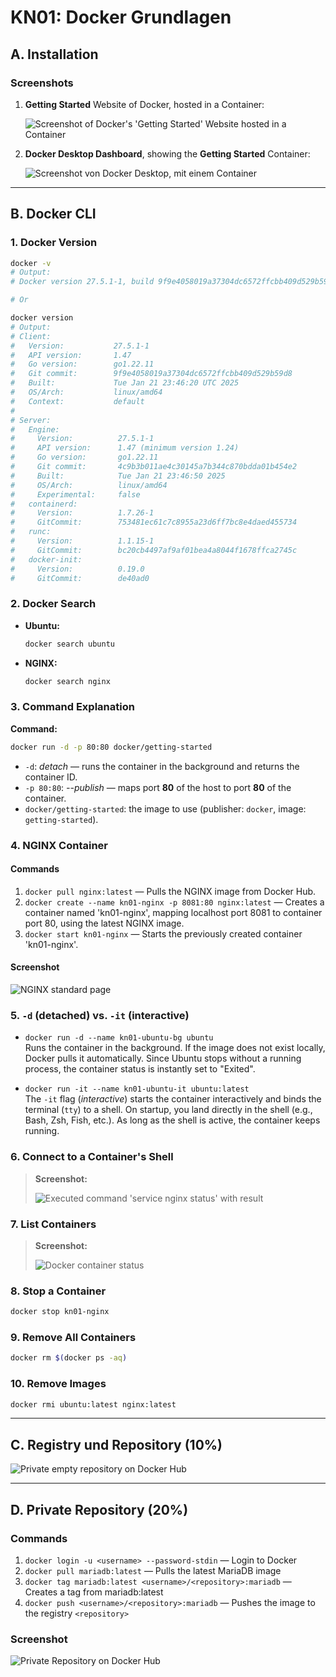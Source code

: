# KN01: Docker Grundlagen

## A. Installation

### Screenshots

1. **Getting Started** Website of Docker, hosted in a Container:

    ![Screenshot of Docker's 'Getting Started' Website hosted in a Container](/m347-Container/x-resources/01/website.png)

2. **Docker Desktop Dashboard**, showing the **Getting Started** Container:

    ![Screenshot von Docker Desktop, mit einem Container](/m347-Container/x-resources/01/desktop.png)

---

## B. Docker CLI

### 1. Docker Version

```sh
docker -v
# Output:
# Docker version 27.5.1-1, build 9f9e4058019a37304dc6572ffcbb409d529b59d8

# Or

docker version
# Output:
# Client:
#   Version:           27.5.1-1
#   API version:       1.47
#   Go version:        go1.22.11
#   Git commit:        9f9e4058019a37304dc6572ffcbb409d529b59d8
#   Built:             Tue Jan 21 23:46:20 UTC 2025
#   OS/Arch:           linux/amd64
#   Context:           default
#
# Server:
#   Engine:
#     Version:          27.5.1-1
#     API version:      1.47 (minimum version 1.24)
#     Go version:       go1.22.11
#     Git commit:       4c9b3b011ae4c30145a7b344c870bdda01b454e2
#     Built:            Tue Jan 21 23:46:50 2025
#     OS/Arch:          linux/amd64
#     Experimental:     false
#   containerd:
#     Version:          1.7.26-1
#     GitCommit:        753481ec61c7c8955a23d6ff7bc8e4daed455734
#   runc:
#     Version:          1.1.15-1
#     GitCommit:        bc20cb4497af9af01bea4a8044f1678ffca2745c
#   docker-init:
#     Version:          0.19.0
#     GitCommit:        de40ad0
```

### 2. Docker Search

- **Ubuntu:**

    ```sh
    docker search ubuntu
    ```

- **NGINX:**

    ```sh
    docker search nginx
    ```

### 3. Command Explanation

**Command:**

```sh
docker run -d -p 80:80 docker/getting-started
```

- `-d`: _detach_ — runs the container in the background and returns the container ID.
- `-p 80:80`: _--publish_ — maps port **80** of the host to port **80** of the container.
- `docker/getting-started`: the image to use (publisher: `docker`, image: `getting-started`).

### 4. NGINX Container

#### Commands

1. `docker pull nginx:latest` — Pulls the NGINX image from Docker Hub.
2. `docker create --name kn01-nginx -p 8081:80 nginx:latest` — Creates a container named 'kn01-nginx', mapping localhost port 8081 to container port 80, using the latest NGINX image.
3. `docker start kn01-nginx` — Starts the previously created container 'kn01-nginx'.

#### Screenshot

![NGINX standard page](/m347-Container/x-resources/01/nginx.png)

### 5. `-d` (detached) vs. `-it` (interactive)

- `docker run -d --name kn01-ubuntu-bg ubuntu`  
    Runs the container in the background. If the image does not exist locally, Docker pulls it automatically. Since Ubuntu stops without a running process, the container status is instantly set to "Exited".

- `docker run -it --name kn01-ubuntu-it ubuntu:latest`  
    The `-it` flag (_interactive_) starts the container interactively and binds the terminal (`tty`) to a shell. On startup, you land directly in the shell (e.g., Bash, Zsh, Fish, etc.). As long as the shell is active, the container keeps running.

### 6. Connect to a Container's Shell

> **Screenshot:**
>
> ![Executed command 'service nginx status' with result](/m347-Container/x-resources/01/service-nginx-status.png)

### 7. List Containers

> **Screenshot:**
>
> ![Docker container status](/m347-Container/x-resources/01/docker-ps-a.png)

### 8. Stop a Container

```sh
docker stop kn01-nginx
```

### 9. Remove All Containers

```sh
docker rm $(docker ps -aq)
```

### 10. Remove Images

```sh
docker rmi ubuntu:latest nginx:latest
```

---

## C. Registry und Repository (10%)

![Private empty repository on Docker Hub](/m347-Container/x-resources/01/docker-hub.png)

---

## D. Private Repository (20%)

### Commands

1. `docker login -u <username> --password-stdin` — Login to Docker
2. `docker pull mariadb:latest` — Pulls the latest MariaDB image
3. `docker tag mariadb:latest <username>/<repository>:mariadb` — Creates a tag from mariadb:latest
4. `docker push <username>/<repository>:mariadb` — Pushes the image to the registry `<repository>`

### Screenshot

![Private Repository on Docker Hub](/m347-Container/x-resources/01/docker-hub-repo.png)
